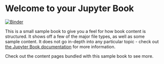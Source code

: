 # Welcome to your Jupyter Book

[![Binder](https://mybinder.org/badge_logo.svg)](https://mybinder.org/v2/gh/janwinsemius/het_woonrekenboek/gh-pages?urlpath=tree)

This is a small sample book to give you a feel for how book content is
structured.
It shows off a few of the major file types, as well as some sample content.
It does not go in-depth into any particular topic - check out [the Jupyter Book documentation](https://jupyterbook.org) for more information.

Check out the content pages bundled with this sample book to see more.

```{tableofcontents}
```